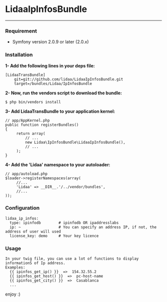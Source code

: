 # LidaaIpInfosBundle
-----

### Requirement

- Symfony version 2.0.9 or later (2.0.x)

### Installation

**1- Add the following lines in your deps file:**  

    [LidaaTransBundle]
        git=git://github.com/lidaa/LidaaIpInfosBundle.git
        target=/bundles/Lidaa/IpInfosBundle

**2- Now, run the vendors script to download the bundle:**

	$ php bin/vendors install

**3- Add LidaaTransBundle to your application kernel:**

	// app/AppKernel.php
	public function registerBundles()
	{
		 return array(
		     // ...
		     new Lidaa\IpInfosBundle\LidaaIpInfosBundle(),
		     // ...
		 );
	}

**4- Add the 'Lidaa' namespace to your autoloader:**

	// app/autoload.php
	$loader->registerNamespaces(array(
		 //...
		 'Lidaa' => __DIR__.'/../vendor/bundles',
		 //...
	));

### Configuration

    lidaa_ip_infos:
      type: ipinfodb        # ipinfodb OR ipaddresslabs
      ip: ~                 # You can specify an address IP, if not, the address of user will used
      license_key: demo     # Your key licence

### Usage

    In your twig file, you can use a lot of functions to display informationS of Ip address.
    Examples:
      {{ ipinfos_get_ip() }}  =>  154.32.55.2
      {{ ipinfos_get_host() }}  =>  pc-host-name
      {{ ipinfos_get_city() }}  =>  Casablanca
      ...

enjoy :)




